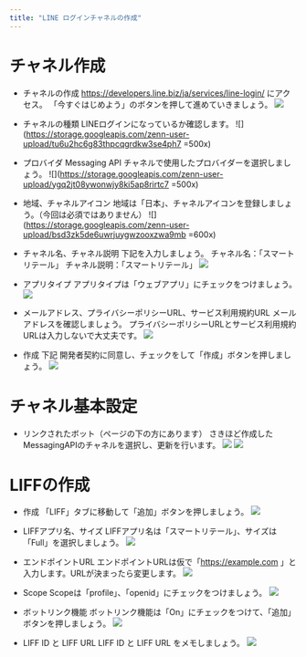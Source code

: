 ```yaml
---
title: "LINE ログインチャネルの作成"
---
```


# チャネル作成
- チャネルの作成
https://developers.line.biz/ja/services/line-login/ にアクセス。
「今すぐはじめよう」のボタンを押して進めていきましょう。
![](https://storage.googleapis.com/zenn-user-upload/kk09ycv3181bxkla6mi8vozaysvd)

- チャネルの種類
LINEログインになっているか確認します。
![](https://storage.googleapis.com/zenn-user-upload/tu6u2hc6g83thpcqgrdkw3se4ph7 =500x)

- プロバイダ
Messaging API チャネルで使用したプロバイダーを選択しましょう。
![](https://storage.googleapis.com/zenn-user-upload/ygq2jt08ywonwjy8ki5ap8rirtc7 =500x)

- 地域、チャネルアイコン
地域は「日本」、チャネルアイコンを登録しましょう。（今回は必須ではありません）
![](https://storage.googleapis.com/zenn-user-upload/bsd3zk5de6uwrjuygwzooxzwa9mb =600x)

- チャネル名、チャネル説明
下記を入力しましょう。
チャネル名：「スマートリテール」
チャネル説明：「スマートリテール」
![](https://storage.googleapis.com/zenn-user-upload/5fb5a35fdf70816827d91159.png)

- アプリタイプ
アプリタイプは「ウェブアプリ」にチェックをつけましょう。
![](https://storage.googleapis.com/zenn-user-upload/xi654rczexr7dabdutg5uj5ljrjw)

- メールアドレス、プライバシーポリシーURL、サービス利用規約URL
メールアドレスを確認しましょう。
プライバシーポリシーURLとサービス利用規約URLは入力しないで大丈夫です。
![](https://storage.googleapis.com/zenn-user-upload/99cgwnkz1s27xti6jtakdg87ijdr)

- 作成
下記 開発者契約に同意し、チェックをして「作成」ボタンを押しましょう。
![](https://storage.googleapis.com/zenn-user-upload/o6zjh4ihmtazma4lm2xxs0qvclix)

# チャネル基本設定

- リンクされたボット（ページの下の方にあります）
さきほど作成したMessagingAPIのチャネルを選択し、更新を行います。
![](https://storage.googleapis.com/zenn-user-upload/408a53fbc738b75b62fbe287.png)
![](https://storage.googleapis.com/zenn-user-upload/41c96c33b780321a0cf262f8.png)

# LIFFの作成
- 作成
「LIFF」タブに移動して「追加」ボタンを押しましょう。
![](https://storage.googleapis.com/zenn-user-upload/lafgohpi6jrva9gfltyej6073a5u)

- LIFFアプリ名、サイズ
LIFFアプリ名は「スマートリテール」、サイズは「Full」を選択しましょう。
![](https://storage.googleapis.com/zenn-user-upload/dbad2384834df29e0feb1b07.png)


- エンドポイントURL
エンドポイントURLは仮で「https://example.com 」と入力します。URLが決まったら変更します。
![](https://storage.googleapis.com/zenn-user-upload/1cwbw25kf8chkf7rx56zt72ura10)

- Scope
Scopeは「profile」、「openid」にチェックをつけましょう。
![](https://storage.googleapis.com/zenn-user-upload/ojmcafkfz0yc9njc15b60c2eh7wn)

- ボットリンク機能
ボットリンク機能は「On」にチェックをつけて、「追加」ボタンを押しましょう。
![](https://storage.googleapis.com/zenn-user-upload/3qin3g2dilsn0k3e3io8j27kai9p)

- LIFF ID と LIFF URL
LIFF ID と LIFF URL をメモしましょう。
![](https://storage.googleapis.com/zenn-user-upload/xept4q6oi29q68tba0v05yteek86)

